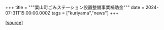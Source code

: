 +++
title = """栗山町ごみステーション設置整備事業補助金"""
date = 2024-07-31T15:00:00.000Z
tags = ["kuriyama","news"]
+++


[[source]](https://www.town.kuriyama.hokkaido.jp/soshiki/45/28300.html)
